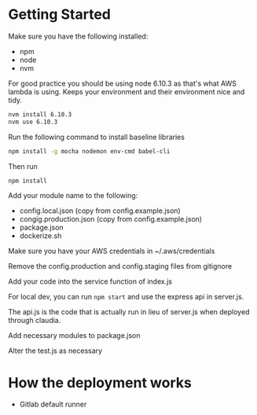# Getting Started

Make sure you have the following installed:

- npm
- node
- nvm

For good practice you should be using node 6.10.3 as that's what AWS lambda is using.  Keeps your environment and their environment nice and tidy.

```bash
nvm install 6.10.3
nvm use 6.10.3
```

Run the following command to install baseline libraries

```bash
npm install -g mocha nodemon env-cmd babel-cli
```

Then run

```bash
npm install
```

Add your module name to the following:

- config.local.json (copy from config.example.json)
- congig.production.json (copy from config.example.json)
- package.json
- dockerize.sh

Make sure you have your AWS credentials in ~/.aws/credentials

Remove the config.production and config.staging files from gitignore

Add your code into the service function of index.js

For local dev, you can run ```npm start``` and use the express api in server.js.

The api.js is the code that is actually run in lieu of server.js when deployed through claudia.

Add necessary modules to package.json

Alter the test.js as necessary

# How the deployment works

- Gitlab default runner
